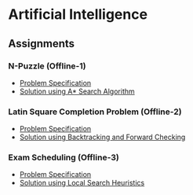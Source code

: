 # Artificial Intelligence 

## Assignments
### N-Puzzle (Offline-1)
- [Problem Specification](https://github.com/fardinanam/CSE318-AI-Sessional/blob/master/Offline%201%20(N-Puzzle)/Offline%20Heuristic%20Search.pdf)
- [Solution using A* Search Algorithm](https://github.com/fardinanam/CSE318-AI-Sessional/tree/master/Offline%201%20(N-Puzzle)/n-Puzzle) 

### Latin Square Completion Problem (Offline-2)
- [Problem Specification](https://github.com/fardinanam/CSE318-AI-Sessional/blob/master/Offline%202%20(Latin%20Square%20Completion%20Problem)/offline-2-CSP.pdf)
- [Solution using Backtracking and Forward Checking](https://github.com/fardinanam/CSE318-AI-Sessional/tree/master/Offline%202%20(Latin%20Square%20Completion%20Problem)/Latin%20Square%20Completion%20Problem%20Solver/src)

### Exam Scheduling (Offline-3)
- [Problem Specification](https://github.com/fardinanam/CSE318-AI-Sessional/blob/master/Offline%203%20(Exam%20Scheduling)/offline-3-on-local-search.pdf)
- [Solution using Local Search Heuristics](https://github.com/fardinanam/CSE318-AI-Sessional/tree/master/Offline%203%20(Exam%20Scheduling)/Exam%20Scheduling)